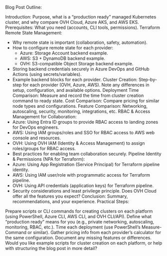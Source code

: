 Blog Post Outline:

Introduction: Purpose, what is a “production ready” managed Kubernetes cluster, and why compare OVH Cloud, Azure AKS, and AWS EKS.
Prerequisites: What you need (accounts, CLI tools, permissions).
Terraform Remote State Management:
- Why remote state is important (collaboration, safety, automation).
- How to configure remote state for each provider:
  - Azure: Storage Account backend example.
  - AWS: S3 + DynamoDB backend example.
  - OVH: S3-compatible Object Storage backend example.
- Storing backend credentials securely in Azure DevOps and GitHub Actions (using secrets/variables).
- Example backend blocks for each provider.
Cluster Creation:
Step-by-step for each provider (OVH, Azure, AWS).
Note any differences in setup, configuration, and available options.
Deployment Time Comparison:
Measure and record the time from cluster creation command to ready state.
Cost Comparison:
Compare pricing for similar node types and configurations.
Feature Comparison:
Networking, autoscaling, security, monitoring, integrations, etc.
RBAC & Access Management for Collaboration:
- Azure: Using Entra ID groups to provide RBAC access to landing zones for DevOps engineers.
- AWS: Using IAM groups/roles and SSO for RBAC access to AWS web console and resources.
- OVH: Using OVH IAM (Identity & Access Management) to assign roles/groups for RBAC access.
- Best practices for enabling team collaboration securely.
Pipeline Identity & Permissions (NPA for Terraform):
- Azure: Using App Registration (Service Principal) for Terraform pipeline identity.
- AWS: Using IAM user/role with programmatic access for Terraform pipeline.
- OVH: Using API credentials (application keys) for Terraform pipeline.
- Security considerations and least privilege principle.
Does OVH Cloud offer all the features you expect?
Conclusion: Summary, recommendations, and your experience.
Practical Steps:

Prepare scripts or CLI commands for creating clusters on each platform (using PowerShell, Azure CLI, AWS CLI, and OVH CLI/API).
Define what “production ready” means for you (e.g., private networking, autoscaling, monitoring, RBAC, etc.).
Time each deployment (use PowerShell’s Measure-Command or similar).
Gather pricing info from each provider’s calculator for the same configuration.
Document any missing features or differences.
Would you like example scripts for cluster creation on each platform, or help with structuring the blog post in more detail?